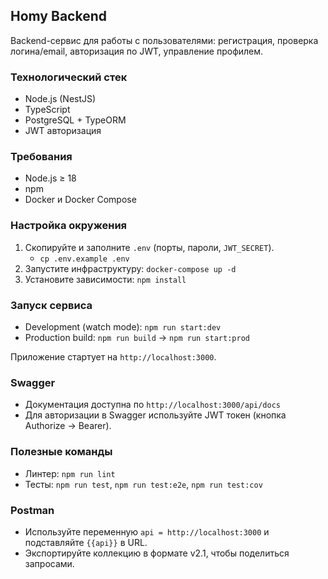 ## Homy Backend

Backend-сервис для работы с пользователями: регистрация, проверка логина/email, авторизация по JWT, управление профилем.

### Технологический стек
- Node.js (NestJS)
- TypeScript
- PostgreSQL + TypeORM
- JWT авторизация

### Требования
- Node.js ≥ 18
- npm
- Docker и Docker Compose

### Настройка окружения
1. Скопируйте и заполните `.env` (порты, пароли, `JWT_SECRET`).
   - `cp .env.example .env`
2. Запустите инфраструктуру: `docker-compose up -d`
3. Установите зависимости: `npm install`

### Запуск сервиса
- Development (watch mode): `npm run start:dev`
- Production build: `npm run build` → `npm run start:prod`

Приложение стартует на `http://localhost:3000`.

### Swagger
- Документация доступна по `http://localhost:3000/api/docs`
- Для авторизации в Swagger используйте JWT токен (кнопка Authorize → Bearer).

### Полезные команды
- Линтер: `npm run lint`
- Тесты: `npm run test`, `npm run test:e2e`, `npm run test:cov`

### Postman
- Используйте переменную `api = http://localhost:3000` и подставляйте `{{api}}` в URL.
- Экспортируйте коллекцию в формате v2.1, чтобы поделиться запросами.
